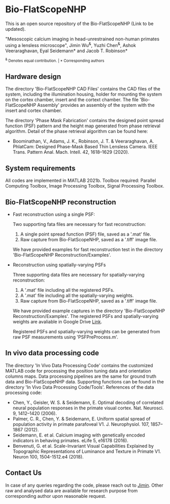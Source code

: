 # Bio-FlatScopeNHP
This is an open source repository of the Bio-FlatScopeNHP (Link to be updated).

"Mesoscopic calcium imaging in head-unrestrained non-human primates using a lensless microscope", Jimin Wu<sup>&</sup>, Yuzhi Chen<sup>&</sup>, Ashok Veeraraghavan, Eyal Seidemann* and Jacob T. Robinson*

<sub><sup>&</sup> Denotes equal contribution. | * Corresponding authors </sub>

## Hardware design
The directory 'Bio-FlatScopeNHP CAD Files' contains the CAD files of the system, including the illumination housing, holder for mounting the system on the cortex chamber, insert and the cortext chamber. The file 'Bio-FlatScopeNHP Assembly' provides an assembly of the system with the insert and cortex chamber. 

The directory 'Phase Mask Fabrication' contains the designed point spread function (PSF) pattern and the height map generated from phase retrieval algorithm. Detail of the phase retrieval algorithm can be found here:

* Boominathan, V., Adams, J. K., Robinson, J. T. & Veeraraghavan, A. PhlatCam: Designed Phase-Mask Based Thin Lensless Camera. IEEE Trans. Pattern Anal. Mach. Intell. 42, 1618–1629 (2020).

## System requirements
All codes are implemented in MATLAB 2021b. 
Toolbox required: Parallel Computing Toolbox, Image Processing Toolbox, Signal Processing Toolbox.

## Bio-FlatScopeNHP reconstruction

* Fast reconstruction using a single PSF:

  Two supporting fata files are necessary for fast reconstruction:
  1. A single point spread function (PSF) file, saved as a '.mat' file.
  2. Raw capture from Bio-FlatScopeNHP, saved as a '.tiff' image file.

  We have provided examples for fast reconstruction test in the directory 'Bio-FlatScopeNHP Reconstruction/Examples'. 

* Reconstruction using spatially-varying PSFs

  Three supporting data files are necessary for spatially-varying reconstruction:
  1. A '.mat' file including all the registered PSFs.
  2. A '.mat' file including all the spatially-varying weights.
  3. Raw capture from Bio-FlatScopeNHP, saved as a '.tiff' image file.

  We have provided example captures in the directory 'Bio-FlatScopeNHP Reconstruction/Examples'. The registered PSFs and spatially-varying weights are avaliable in Google Drive [Link](https://drive.google.com/file/d/1UYPXWlYjghcT7DvZNz0ZURw5mnc63Mzf/view?usp=sharing).
  
  Registered PSFs and spatially-varying weights can be generated from raw PSF measurements using 'PSFPreProcess.m'.

## In vivo data processing code
The directory 'In Vivo Data Processing Code' contains the customized MATLAB code for processing the position tuning data and orientation columns maps.
Data processing pipelines are the same for ground truth data and Bio-FlatScopeNHP data. Supporting functions can be found in the directory 'In Vivo Data Processing Code/Tools'. References of the data processing code:
* Chen, Y., Geisler, W. S. & Seidemann, E. Optimal decoding of correlated neural population responses in the primate visual cortex. Nat. Neurosci. 9, 1412–1420 (2006).
* Palmer, C. R., Chen, Y. & Seidemann, E. Uniform spatial spread of population activity in primate parafoveal V1. J. Neurophysiol. 107, 1857–1867 (2012).
* Seidemann, E. et al. Calcium imaging with genetically encoded indicators in behaving primates. eLife 5, e16178 (2016).
* Benvenuti, G. et al. Scale-Invariant Visual Capabilities Explained by Topographic Representations of Luminance and Texture in Primate V1. Neuron 100, 1504-1512.e4 (2018).

## Contact Us
In case of any queries regarding the code, please reach out to [Jimin](mailto:jimin.wu@rice.edu).
Other raw and analysed data are available for research purpose from corresponding author upon reasonable request.

